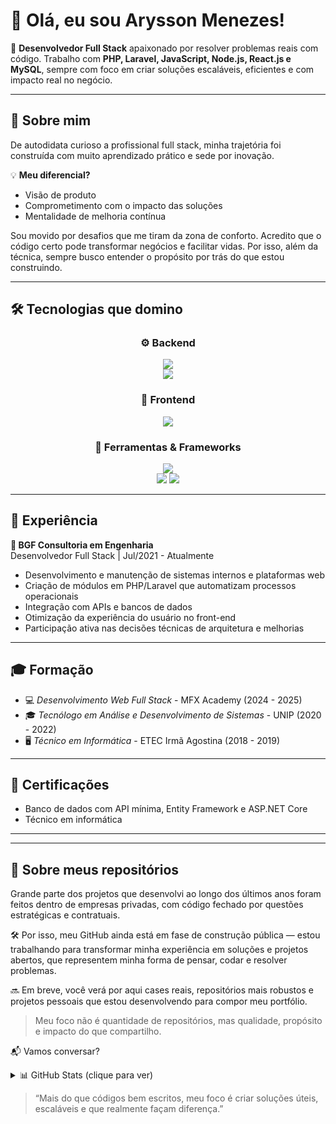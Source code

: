 # 👋 Olá, eu sou Arysson Menezes!

🎯 **Desenvolvedor Full Stack** apaixonado por resolver problemas reais com código. Trabalho com **PHP, Laravel, JavaScript, Node.js, React.js e MySQL**, sempre com foco em criar soluções escaláveis, eficientes e com impacto real no negócio.

---

## 🚀 Sobre mim

De autodidata curioso a profissional full stack, minha trajetória foi construída com muito aprendizado prático e sede por inovação. 

💡 **Meu diferencial?**
- Visão de produto
- Comprometimento com o impacto das soluções
- Mentalidade de melhoria contínua

Sou movido por desafios que me tiram da zona de conforto. Acredito que o código certo pode transformar negócios e facilitar vidas. Por isso, além da técnica, sempre busco entender o propósito por trás do que estou construindo.

---

## 🛠️ Tecnologias que domino

<div align="center">
  
  ### ⚙️ Backend
  <img src="https://skillicons.dev/icons?i=php,laravel,nodejs,mysql" />
  <br />
  <img src="https://img.shields.io/badge/Fastify-20232a?style=for-the-badge&logo=fastify&logoColor=white" />

  ### 🎨 Frontend
  <img src="https://skillicons.dev/icons?i=js,react,jquery" />

  ### 🧰 Ferramentas & Frameworks
  <img src="https://skillicons.dev/icons?i=git,docker,visualstudio" />
  <br />
  <img src="https://img.shields.io/badge/ASP.NET-512BD4?style=for-the-badge&logo=dotnet&logoColor=white" />
  <img src="https://img.shields.io/badge/Entity%20Framework-68217A?style=for-the-badge&logo=.net&logoColor=white" />
  
</div>


---

## 📌 Experiência

**🔧 BGF Consultoria em Engenharia**  
Desenvolvedor Full Stack | Jul/2021 - Atualmente  
- Desenvolvimento e manutenção de sistemas internos e plataformas web
- Criação de módulos em PHP/Laravel que automatizam processos operacionais
- Integração com APIs e bancos de dados
- Otimização da experiência do usuário no front-end
- Participação ativa nas decisões técnicas de arquitetura e melhorias

---

## 🎓 Formação

- 💻 *Desenvolvimento Web Full Stack* - MFX Academy (2024 - 2025)  
- 🎓 *Tecnólogo em Análise e Desenvolvimento de Sistemas* - UNIP (2020 - 2022)  
- 🖥️ *Técnico em Informática* - ETEC Irmã Agostina (2018 - 2019)

---

## 🧾 Certificações

- Banco de dados com API mínima, Entity Framework e ASP.NET Core  
- Técnico em informática

---

---

## 📁 Sobre meus repositórios

Grande parte dos projetos que desenvolvi ao longo dos últimos anos foram feitos dentro de empresas privadas, com código fechado por questões estratégicas e contratuais.

🛠️ Por isso, meu GitHub ainda está em fase de construção pública — estou trabalhando para transformar minha experiência em soluções e projetos abertos, que representem minha forma de pensar, codar e resolver problemas.

🔜 Em breve, você verá por aqui cases reais, repositórios mais robustos e projetos pessoais que estou desenvolvendo para compor meu portfólio.

> Meu foco não é quantidade de repositórios, mas qualidade, propósito e impacto do que compartilho.



📬 Vamos conversar?

<details> <summary>📊 GitHub Stats (clique para ver)</summary> <br /> <div align="center"> <img src="https://github-readme-stats.vercel.app/api?username=arysson5&show_icons=true&theme=tokyonight" alt="stats" /> <img src="https://github-readme-streak-stats.herokuapp.com/?user=arysson5&theme=tokyonight" alt="streak" /> </div> </details>

> “Mais do que códigos bem escritos, meu foco é criar soluções úteis, escaláveis e que realmente façam diferença.”


